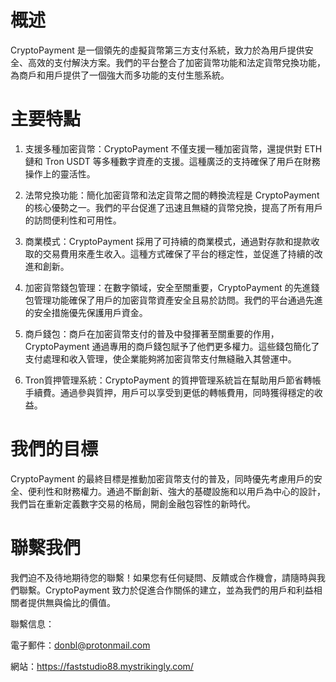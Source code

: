 # 概述

CryptoPayment 是一個領先的虛擬貨幣第三方支付系統，致力於為用戶提供安全、高效的支付解決方案。我們的平台整合了加密貨幣功能和法定貨幣兌換功能，為商戶和用戶提供了一個強大而多功能的支付生態系統。

# 主要特點

1. 支援多種加密貨幣：CryptoPayment 不僅支援一種加密貨幣，還提供對 ETH 鏈和 Tron USDT 等多種數字資產的支援。這種廣泛的支持確保了用戶在財務操作上的靈活性。

2. 法幣兌換功能：簡化加密貨幣和法定貨幣之間的轉換流程是 CryptoPayment 的核心優勢之一。我們的平台促進了迅速且無縫的貨幣兌換，提高了所有用戶的訪問便利性和可用性。

3. 商業模式：CryptoPayment 採用了可持續的商業模式，通過對存款和提款收取的交易費用來產生收入。這種方式確保了平台的穩定性，並促進了持續的改進和創新。

4. 加密貨幣錢包管理：在數字領域，安全至關重要，CryptoPayment 的先進錢包管理功能確保了用戶的加密貨幣資產安全且易於訪問。我們的平台通過先進的安全措施優先保護用戶資金。

5. 商戶錢包：商戶在加密貨幣支付的普及中發揮著至關重要的作用，CryptoPayment 通過專用的商戶錢包賦予了他們更多權力。這些錢包簡化了支付處理和收入管理，使企業能夠將加密貨幣支付無縫融入其營運中。

6. Tron質押管理系統：CryptoPayment 的質押管理系統旨在幫助用戶節省轉帳手續費。通過參與質押，用戶可以享受到更低的轉帳費用，同時獲得穩定的收益。

# 我們的目標

CryptoPayment 的最終目標是推動加密貨幣支付的普及，同時優先考慮用戶的安全、便利性和財務權力。通過不斷創新、強大的基礎設施和以用戶為中心的設計，我們旨在重新定義數字交易的格局，開創金融包容性的新時代。

# 聯繫我們

我們迫不及待地期待您的聯繫！如果您有任何疑問、反饋或合作機會，請隨時與我們聯繫。CryptoPayment 致力於促進合作關係的建立，並為我們的用戶和利益相關者提供無與倫比的價值。

聯繫信息：

電子郵件：donbl@protonmail.com

網站：https://faststudio88.mystrikingly.com/
